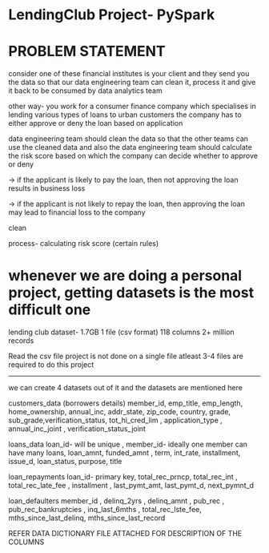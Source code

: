 # LendingClub Project- PySpark

PROBLEM STATEMENT
====================================

consider one of these financial institutes is your client
and they send you the data so that our data engineering team can clean it, process it and give it back to be consumed by data analytics team

other way- you work for a consumer finance company which specialises in lending various types of loans to urban customers
the company has to either approve or deny the loan based on application

data engineering team should clean the data so that the other teams can use the cleaned data and also the data engineering team should calculate the risk score 
based on which the company can decide whether to approve or deny

-> if the applicant is likely to pay the loan, then not approving the loan results in business loss

-> if the applicant is not likely to repay the loan, then approving the loan may lead to financial loss to the company

clean

process- calculating risk score (certain rules)

whenever we are doing a personal project, getting datasets is the most difficult one
==================================================================
lending club dataset- 1.7GB
1 file (csv format)
118 columns
2+ million records

Read the csv file
project is not done on a single file
atleast 3-4 files are required to do this project

---------------------------------------
we can create 4 datasets out of it
and the datasets are mentioned here

customers_data (borrowers details)
member_id, emp_title, emp_length, home_ownership, annual_inc, addr_state, zip_code, country, grade, sub_grade,verification_status, tot_hi_cred_lim , application_type , annual_inc_joint , verification_status_joint

loans_data
loan_id- will be unique , member_id- ideally one member can have many loans, loan_amnt, funded_amnt , term, int_rate, installment, issue_d, loan_status, purpose, title

loan_repayments
loan_id- primary key, total_rec_prncp, total_rec_int , total_rec_late_fee , installment , last_pymt_amt, last_pymt_d, next_pymnt_d

loan_defaulters
member_id , delinq_2yrs , delinq_amnt , pub_rec , pub_rec_bankruptcies , inq_last_6mths , total_rec_lste_fee, mths_since_last_delinq, mths_since_last_record

REFER DATA DICTIONARY FILE ATTACHED FOR DESCRIPTION OF THE COLUMNS

